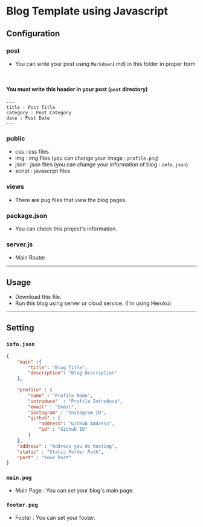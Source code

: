# Blog Template using Javascript

## Configuration

### post
 - You can write your post using `Markdown`(.md) in this folder in proper form
<br>

####  You must write this header in your post (`post` directory)

```
---
title : Post Title
category : Post Category
date : Post Date
---
```

### public
 - css : css files
 - img : img files (you can change your image : `profile.png`)
 - json : json files (you can change your information of blog : `info.json`)
 - script : javascript files

### views
 - There are pug files that view the blog pages.

### package.json
 - You can check this project's information.

### server.js
 - Main Router

----

## Usage
 - Download this file.
 - Run this blog using server or cloud service. (I'm using Heroku)

----

## Setting

### `info.json`

```json
{
    "main" :{
        "title": "Blog Title",
        "description": "Blog Description"
    },
    
    "profile" : {
        "name" : "Profile Name",
        "introduce"  : "Profile Introduce",
        "email" : "Email",
        "instagram" : "Instagram ID",
        "github" : {
            "address": "Github Address",
            "id" : "Github ID"
        }
    },
    "address" : "Address you do hosting",
    "static" : "Static Folder Path",
    "port" : "Your Port"
}

```

### `main.pug`

 - Main Page : You can set your blog's main page.

### `footer.pug`

 - Footer : You can set your footer.
